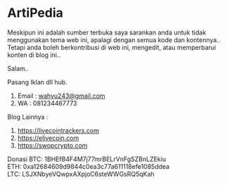 # ArtiPedia

Meskipun ini adalah sumber terbuka saya sarankan anda untuk tidak menggunakan tema web ini, apalagi dengan semua kode dan kontennya..
Tetapi anda boleh berkontribusi di web ini, mengedit, atau memperbarui konten di blog ini..

Salam..

Pasang Iklan dll hub.
1. Email  : wahyu243@gmail.com
1. WA     : 081234467773

Blog Lainnya :
1. https://livecointrackers.com
2. https://elivecoin.com
3. https://swopcrypto.com

Donasi
BTC: 1BHEfB4F4M7j77mrBELrVnFgSZBnLZEkiu      
ETH: 0xa12684609d9844c0ea3c77a611118efe1085ddea     
LTC: LSJXNbyeVQwpxAXpjoC6steWWGsRQ5qKah 
